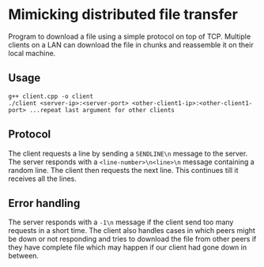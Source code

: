 # Mimicking distributed file transfer
Program to download a file using a simple protocol on top of TCP. Multiple clients on a LAN can download the file in chunks and reassemble it on their local machine.

## Usage
```
g++ client.cpp -o client
./client <server-ip>:<server-port> <other-client1-ip>:<other-client1-port> ...repeat last argument for other clients
```

## Protocol
The client requests a line by sending a ```SENDLINE\n``` message to the server. The server responds with a ```<line-number>\n<line>\n``` message containing a random line. The client then requests the next line. This continues till it receives all the lines.

## Error handling
The server responds with a ```-1\n``` message if the client send too many requests in a short time.
The client also handles cases in which peers might be down or not responding and tries to download the file from other peers if they have complete file which may happen if our client had gone down in between.
